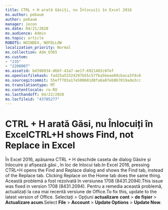 ```yaml
---
title: CTRL + H arată Găsiți, nu Înlocuiți în Excel 2016
ms.author: pebaum
author: pebaum
manager: jecon
ms.date: 04/21/2020
ms.audience: Admin
ms.topic: article
ROBOTS: NOINDEX, NOFOLLOW
localization_priority: Normal
ms.collection: Adm_O365
ms.custom:
- "235"
- "2200007"
ms.assetid: bd398934-d6bf-43a7-ae1f-6921402c07ef
ms.openlocfilehash: fad25a53324297b55c57fba5beae69cbaca3fdc0
ms.sourcegitcommit: 55eff703a17e500681d8fa6a87eb067019ade3cc
ms.translationtype: MT
ms.contentlocale: ro-RO
ms.lasthandoff: 04/22/2020
ms.locfileid: "43705277"
---
```

# <a name="ctrlh-shows-find-not-replace-in-excel"></a><span data-ttu-id="b3d10-102">CTRL + H arată Găsi, nu Înlocuiți în Excel</span><span class="sxs-lookup"><span data-stu-id="b3d10-102">CTRL+H shows Find, not Replace in Excel</span></span>

<span data-ttu-id="b3d10-103">În Excel 2016, apăsarea CTRL + H deschide caseta de dialog Găsire și înlocuire și afișează găsi , în loc de înlocui tab.</span><span class="sxs-lookup"><span data-stu-id="b3d10-103">In Excel 2016, pressing CTRL+H opens the Find and Replace dialog and shows the Find tab, instead of the Replace tab. Clicking Replace on the Home tab does the same thing.</span></span> <span data-ttu-id="b3d10-104">Această problemă a fost rezolvată în versiunea 1708 (8431.2094).</span><span class="sxs-lookup"><span data-stu-id="b3d10-104">This issue was fixed in version 1708 (8431.2094).</span></span> <span data-ttu-id="b3d10-105">Pentru a remedia această problemă, actualizați la cea mai recentă versiune de Office.</span><span class="sxs-lookup"><span data-stu-id="b3d10-105">To fix this, update to the latest version of Office.</span></span> <span data-ttu-id="b3d10-106">Selectați \> Opțiuni **actualizare** **cont** \> **de fișier** \> **Actualizare acum**.</span><span class="sxs-lookup"><span data-stu-id="b3d10-106">Select **File** \> **Account** \> **Update Options** \> **Update Now**.</span></span>
  